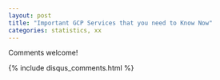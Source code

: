 ```yaml
---
layout: post
title: "Important GCP Services that you need to Know Now"
categories: statistics, xx
---
```

 

Comments welcome!

{% include disqus_comments.html %}

